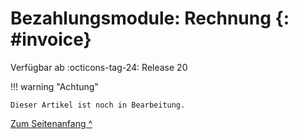 # Bezahlungsmodule: Rechnung {: #invoice}

Verfügbar ab :octicons-tag-24: Release 20

!!! warning "Achtung"

    Dieser Artikel ist noch in Bearbeitung.





[Zum Seitenanfang ^](#invoice)